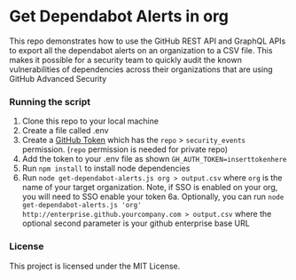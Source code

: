 # Get Dependabot Alerts in org 
This repo demonstrates how to use the GitHub REST API and GraphQL APIs to export all the dependabot alerts on an organization to a CSV file. This makes it possible for a security team to quickly audit the known vulnerabilities of dependencies across their organizations that are using GitHub Advanced Security

### Running the script
1. Clone this repo to your local machine
2. Create a file called .env 
3. Create a [GitHub Token](https://github.com/settings/tokens) which has the `repo` > `security_events` permission. (`repo` permission is needed for private repo)
4. Add the token to your .env file as shown `GH_AUTH_TOKEN=inserttokenhere`
55. Run `npm install` to install node dependencies
6. Run `node get-dependabot-alerts.js org > output.csv` where `org` is the name of your target organization. Note, if SSO is enabled on your org, you will need to SSO enable your token
    6a. Optionally, you can run `node get-dependabot-alerts.js 'org' http://enterprise.github.yourcompany.com > output.csv` where the optional second parameter is your github enterprise base URL
### License
This project is licensed under the MIT License. 
